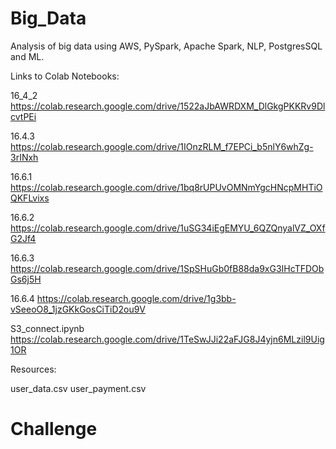 # Big_Data
Analysis of big data using AWS, PySpark, Apache Spark, NLP, PostgresSQL and ML.

Links to Colab Notebooks:

16_4_2
https://colab.research.google.com/drive/1522aJbAWRDXM_DlGkgPKKRv9DlcvtPEi

16.4.3
https://colab.research.google.com/drive/1IOnzRLM_f7EPCi_b5nlY6whZg-3rINxh

16.6.1
https://colab.research.google.com/drive/1bq8rUPUvOMNmYgcHNcpMHTiOQKFLvixs

16.6.2
https://colab.research.google.com/drive/1uSG34iEgEMYU_6QZQnyalVZ_OXfG2Jf4

16.6.3
https://colab.research.google.com/drive/1SpSHuGb0fB88da9xG3IHcTFDObGs6j5H

16.6.4
https://colab.research.google.com/drive/1g3bb-vSeeoO8_1jzGKkGosCiTiD2ou9V

S3_connect.ipynb
https://colab.research.google.com/drive/1TeSwJJi22aFJG8J4yjn6MLzil9Uig1OR

Resources:

user_data.csv
user_payment.csv

# Challenge
